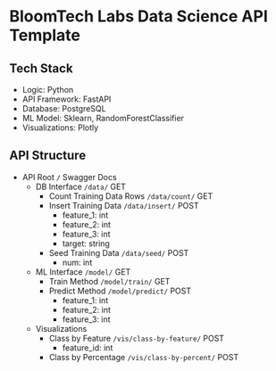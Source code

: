 # BloomTech Labs Data Science API Template

## Tech Stack
- Logic: Python
- API Framework: FastAPI
- Database: PostgreSQL
- ML Model: Sklearn, RandomForestClassifier
- Visualizations: Plotly

## API Structure
- API Root `/` Swagger Docs
  - DB Interface `/data/` GET
    - Count Training Data Rows `/data/count/` GET
    - Insert Training Data `/data/insert/` POST
      - feature_1: int
      - feature_2: int
      - feature_3: int
      - target: string
    - Seed Training Data `/data/seed/` POST
      - num: int
  - ML Interface `/model/` GET
    - Train Method `/model/train/` GET
    - Predict Method `/model/predict/` POST
      - feature_1: int
      - feature_2: int
      - feature_3: int
  - Visualizations
    - Class by Feature `/vis/class-by-feature/` POST
      - feature_id: int
    - Class by Percentage `/vis/class-by-percent/` POST
